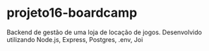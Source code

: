 # projeto16-boardcamp
Backend de gestão de uma loja de locação de jogos. Desenvolvido utilizando Node.js, Express, Postgres, .env, Joi
